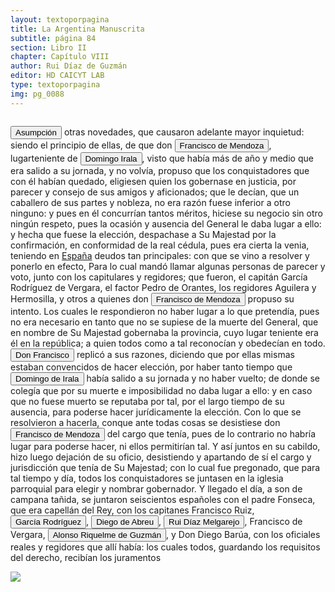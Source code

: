 ```yaml
---
layout: textoporpagina
title: La Argentina Manuscrita
subtitle: página 84
section: Libro II
chapter: Capítulo VIII
author: Rui Díaz de Guzmán
editor: HD CAICYT LAB
type: textoporpagina
img: pg_0088
---
```

<div class="row">
    <div class="column">
<p><a href="https://recogito.pelagios.org/document/wzqxhk0h3vpikm/part/1/edit#9f24d79c-3b6a-494a-8c4e-128bd23d9387" target="_blank"><button class="balloon" data-balloon-pos="up" data-balloon-length="large" data-balloon="Refiere a Asunción del Paraguay.">Asumpción</button></a> otras novedades, que causaron adelante mayor inquietud: siendo el principio de ellas, de que don <button class="balloon" data-balloon-pos="up" data-balloon-length="large" data-balloon="(España, 1515 - Asunción, 1547), hidalgo, capitán y conquistador español. Acompañó a Pedro de Mendoza; fue mediador entre Domingo de Irala y Ruiz Galán. Nombrado teniente de gobernador general de Asunción en 1539; fue parte de la facción de Domingo de Irala contra la de Álvar Núñez Cabeza de Vaca en 1545. Durante la larga expedición de Irala al Chaco, en 1547, los partidarios contra éste, recusaron el nombramiento de Mendoza y tras instaurar a Diego de Abreu como gobernador, ejecutaron a Mendoza.">Francisco de Mendoza</button>, lugarteniente de <button class="balloon" data-balloon-pos="up" data-balloon-length="large" data-balloon="Domingo Martínez de Irala (Vergara de la Hermandad de Guipúzcoa, Corona de Castilla, 1509 - Asunción del Paraguay, Virreinato del Perú, 3 de octubre de 1556) fue un conquistador, explorador y colonizador español que como lugarteniente de Juan de Ayolas quien lo nombrara interinamente hasta que regresara como teniente de gobernador de La Candelaria en 1537, luego lo sería de hecho, y posteriormente elegido por el pueblo según real cédula, como teniente de gobernador general de Asunción.Ocupó tres veces el cargo de gobernador interino del Río de la Plata y del Paraguay, en los períodos de 1539 a 1542, de 1544 hasta 1548 y por último desde 1549. El emperador Carlos V lo nombraría definitivamente como titular en el cargo gubernamental en el año 1555, que lo ostentaría hasta su fallecimiento.En 1543 fundó en el Chaco Boreal el Puerto de los Reyes, a orillas del río Paraguay y del pantano de los Jarayes, sobre las costas de la laguna La Gaiba. Avellaneda, Mercedes; Perusset, Macarena, &quot;Irala, el primer estratega del Plata&quot;, en Historia Paraguaya. Anuario de la Academia Paraguaya de la Historia, vol. XLVI, 2006, pp. 319-363.Lafuente Machain, Ricardo, El gobernador Domingo de Irala, Asunción, Academia Paraguaya de la Historia, 2005 [1939].">Domingo Irala</button>, visto que había más de año y medio que era salido a su jornada, y no volvía, propuso que los conquistadores que con él habían quedado, eligiesen quien los gobernase en justicia, por parecer y consejo de sus amigos y aficionados; que le decían, que un caballero de sus partes y nobleza, no era razón fuese inferior a otro ninguno: y pues en él concurrían tantos méritos, hiciese su negocio sin otro ningún respeto, pues la ocasión y ausencia del General le daba lugar a ello: y hecha que fuese la elección, despachase a Su Majestad por la confirmación, en conformidad de la real cédula, pues era cierta la venia, teniendo en <a href="https://recogito.pelagios.org/document/wzqxhk0h3vpikm/part/1/edit#8aa17a74-5bfa-427d-824a-7ec4a5c47d07" target="_blank">España</a> deudos tan principales: con que se vino a resolver y ponerlo en efecto, Para lo cual mandó llamar algunas personas de parecer y voto, junto con los capitulares y regidores; que fueron, el capitán García Rodríguez de Vergara, el factor Pedro de Orantes, los regidores Aguilera y Hermosilla, y otros a quienes don <button class="balloon" data-balloon-pos="up" data-balloon-length="large" data-balloon="(España, 1515 - Asunción, 1547), hidalgo, capitán y conquistador español. Acompañó a Pedro de Mendoza; fue mediador entre Domingo de Irala y Ruiz Galán. Nombrado teniente de gobernador general de Asunción en 1539; fue parte de la facción de Domingo de Irala contra la de Álvar Núñez Cabeza de Vaca en 1545. Durante la larga expedición de Irala al Chaco, en 1547, los partidarios contra éste, recusaron el nombramiento de Mendoza y tras instaurar a Diego de Abreu como gobernador, ejecutaron a Mendoza.">Francisco de Mendoza</button> propuso su intento. Los cuales le respondieron no haber lugar a lo que pretendía, pues no era necesario en tanto que no se supiese de la muerte del General, que en nombre de Su Majestad gobernaba la provincia, cuyo lugar teniente era él en la república; a quien todos como a tal reconocían y obedecían en todo. <button class="balloon" data-balloon-pos="up" data-balloon-length="large" data-balloon="Don Francisco de Mendoza (n. 1515-1547), capitán de la caballería. Sus actuaciones incluyen haber mediado entre Domingo de Irala y Ruiz Galán en 1537 y 1539, participado en la represión del levantamiento de cacique guarambarense Aracaré y ser parte de la facción de Domingo de Irala contra la de Cabeza de Vaca en 1545. De hecho, sirvió como teniente de gobernador bajo su administración cuando Irala condujo una entrada al Chaco en 1547. En esta circunstancia, los partidarios de Cabeza de Vaca recusaron su nombramiento y tras haber instaurado a Diego de Abreu como gobernador, ejecutaron a Mendoza.">Don Francisco</button> replicó a sus razones, diciendo que por ellas mismas estaban convencidos de hacer elección, por haber tanto tiempo que <button class="balloon" data-balloon-pos="up" data-balloon-length="large" data-balloon="Domingo Martínez de Irala (Vergara de la Hermandad de Guipúzcoa, Corona de Castilla, 1509 - Asunción del Paraguay, Virreinato del Perú, 3 de octubre de 1556) fue un conquistador, explorador y colonizador español que como lugarteniente de Juan de Ayolas quien lo nombrara interinamente hasta que regresara como teniente de gobernador de La Candelaria en 1537, luego lo sería de hecho, y posteriormente elegido por el pueblo según real cédula, como teniente de gobernador general de Asunción.Ocupó tres veces el cargo de gobernador interino del Río de la Plata y del Paraguay, en los períodos de 1539 a 1542, de 1544 hasta 1548 y por último desde 1549. El emperador Carlos V lo nombraría definitivamente como titular en el cargo gubernamental en el año 1555, que lo ostentaría hasta su fallecimiento.En 1543 fundó en el Chaco Boreal el Puerto de los Reyes, a orillas del río Paraguay y del pantano de los Jarayes, sobre las costas de la laguna La Gaiba. Avellaneda, Mercedes; Perusset, Macarena, &quot;Irala, el primer estratega del Plata&quot;, en Historia Paraguaya. Anuario de la Academia Paraguaya de la Historia, vol. XLVI, 2006, pp. 319-363.Lafuente Machain, Ricardo, El gobernador Domingo de Irala, Asunción, Academia Paraguaya de la Historia, 2005 [1939].">Domingo de Irala</button> había salido a su jornada y no haber vuelto; de donde se colegía que por su muerte e imposibilidad no daba lugar a ello: y en caso que no fuese muerto se reputaba por tal, por el largo tiempo de su ausencia, para poderse hacer jurídicamente la elección. Con lo que se resolvieron a hacerla, conque ante todas cosas se desistiese don <button class="balloon" data-balloon-pos="up" data-balloon-length="large" data-balloon="(España, 1515 - Asunción, 1547), hidalgo, capitán y conquistador español. Acompañó a Pedro de Mendoza; fue mediador entre Domingo de Irala y Ruiz Galán. Nombrado teniente de gobernador general de Asunción en 1539; fue parte de la facción de Domingo de Irala contra la de Álvar Núñez Cabeza de Vaca en 1545. Durante la larga expedición de Irala al Chaco, en 1547, los partidarios contra éste, recusaron el nombramiento de Mendoza y tras instaurar a Diego de Abreu como gobernador, ejecutaron a Mendoza.">Francisco de Mendoza</button> del cargo que tenía, pues de lo contrario no habría lugar para poderse hacer, ni ellos permitirían tal. Y así juntos en su cabildo, hizo luego dejación de su oficio, desistiendo y apartando de sí el cargo y jurisdicción que tenía de Su Majestad; con lo cual fue pregonado, que para tal tiempo y día, todos los conquistadores se juntasen en la iglesia parroquial para elegir y nombrar gobernador. Y llegado el día, a son de campana tañida, se juntaron seiscientos españoles con el padre Fonseca, que era capellán del Rey, con los capitanes Francisco Ruiz, <button class="balloon" data-balloon-pos="up" data-balloon-length="large" data-balloon="Vergara (García Rodríguez); capitán, natural de Castilla la Vieja; viene con Cabeza de Vaca. Se opone al nombramiento de un gobernador propietario, durante la ausencia de Irala. Asiste a la elección de su sucesor">García Rodríguez</button>, <button class="balloon" data-balloon-pos="up" data-balloon-length="large" data-balloon="(España, 1509 - Asunción, 1549). Hidalgo, militar y conquistador español junto a Pedro de Mendoza. Durante los conflictos entre las facciones de Cabeza de Vaca y Domingo de Irala tomó partida por la del gobernador, al punto que en 1547, fue nombrado gobernador interino por los vecinos leales al segundo adelantado, aprovechando la partida de Domingo de Irala de la ciudad de Asunción. Finalmente éste se impondría y Abreu fue ajusticiado en 1549.">Diego de Abreu</button>, <button class="balloon" data-balloon-pos="up" data-balloon-length="large" data-balloon="Ruy Díaz de Melgarejo (Salteras de Sevilla, 1519 – Santa Fe la Vieja, 1602) fue un militar, conquistador, explorador, estadista, minero y burócrata colonial español establecido en la región del Río de la Plata. Su vida estuvo marcada por guerras, conspiraciones, persecuciones y conflictos familiares. Junto a Juan de Salazar, Alonso Riquelme de Guzmán y Diego de Abreu se opuso al gobierno asunceno de Domingo Martínez de Irala, apoyando al deportado Álvar Núñez Cabeza de Vaca. Gobernó de manera casi absoluta e independiente la antigua provincia asuncena del Guayrá, fácticamente durante 20 años, y luego de separarla de Asunción en 1575, con el título de teniente de gobernador del Guayrá unos 15 años más.">Rui Díaz Melgarejo</button>, Francisco de Vergara, <button class="balloon" data-balloon-pos="up" data-balloon-length="large" data-balloon="(Jeréz de la Frontera, 1519-1573). Conquistador español, sobrino de Álvar Núñez Cabeza de Vaca, con quien llegó al Río de la Plata en 1541. Fue uno de sus más acérrimos partidarios durante la gobernación de Cabeza de Vaca y se convirtió en una de las figuras más prominentes de la facción de los &quot;leales&quot; una vez que aquel fuera expulsado de la provincia en 1545. Fue forzado por Domingo de Irala a casarse con una de sus hijas mestizas, unión de la cual nació Ruy Díaz de Guzmán.">Alonso Riquelme de Guzmán</button>, y Don Diego Barúa, con los oficiales reales y regidores que allí había: los cuales todos, guardando los requisitos del derecho, recibían los juramentos </p></div>

<div class="column">
<a href="{{site.baseurl}}/assets/img/argentina_manuscrita/{{page.img}}.jpg"><img src="{{site.baseurl}}/assets/img/argentina_manuscrita/{{page.img}}.jpg"></a>
</div>
</div>